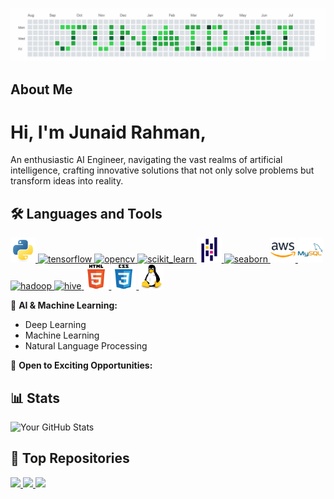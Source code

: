 ![logo](https://github.com/junaidrhmn/junaidrhmn/blob/main/Untitled%20design%20(1).png)

## About Me
#  Hi, I'm Junaid Rahman,
   An enthusiastic AI Engineer, navigating the vast realms of artificial intelligence, crafting innovative solutions that not only solve problems but transform ideas into reality.

## 🛠️ Languages and Tools

<p align="left">
 <a href="https://www.python.org" target="_blank" rel="noreferrer"> <img src="https://raw.githubusercontent.com/devicons/devicon/master/icons/python/python-original.svg" alt="python" width="40" height="40"/> </a> 
 <a href="https://www.tensorflow.org" target="_blank" rel="noreferrer"> <img src="https://www.vectorlogo.zone/logos/tensorflow/tensorflow-icon.svg" alt="tensorflow" width="40" height="40"/> </a> 
 <a href="https://opencv.org/" target="_blank" rel="noreferrer"> <img src="https://www.vectorlogo.zone/logos/opencv/opencv-icon.svg" alt="opencv" width="40" height="40"/> </a>
 <a href="https://scikit-learn.org/" target="_blank" rel="noreferrer"> <img src="https://upload.wikimedia.org/wikipedia/commons/0/05/Scikit_learn_logo_small.svg" alt="scikit_learn" width="40" height="40"/> </a> 
 <a href="https://pandas.pydata.org/" target="_blank" rel="noreferrer"> <img src="https://raw.githubusercontent.com/devicons/devicon/2ae2a900d2f041da66e950e4d48052658d850630/icons/pandas/pandas-original.svg" alt="pandas" width="40" height="40"/> </a> 
 <a href="https://seaborn.pydata.org/" target="_blank" rel="noreferrer"> <img src="https://seaborn.pydata.org/_images/logo-mark-lightbg.svg" alt="seaborn" width="40" height="40"/> </a> 
 <a href="https://aws.amazon.com" target="_blank" rel="noreferrer"> <img src="https://raw.githubusercontent.com/devicons/devicon/master/icons/amazonwebservices/amazonwebservices-original-wordmark.svg" alt="aws" width="40" height="40"/> </a>
 <a href="https://www.mysql.com/" target="_blank" rel="noreferrer"> <img src="https://raw.githubusercontent.com/devicons/devicon/master/icons/mysql/mysql-original-wordmark.svg" alt="mysql" width="40" height="40"/> </a>
 <a href="https://hadoop.apache.org/" target="_blank" rel="noreferrer"> <img src="https://www.vectorlogo.zone/logos/apache_hadoop/apache_hadoop-icon.svg" alt="hadoop" width="40" height="40"/> </a> 
 <a href="https://hive.apache.org/" target="_blank" rel="noreferrer"> <img src="https://www.vectorlogo.zone/logos/apache_hive/apache_hive-icon.svg" alt="hive" width="40" height="40"/> </a>
 <a href="https://www.w3.org/html/" target="_blank" rel="noreferrer"> <img src="https://raw.githubusercontent.com/devicons/devicon/master/icons/html5/html5-original-wordmark.svg" alt="html5" width="40" height="40"/> </a> 
 <a href="https://www.w3schools.com/css/" target="_blank" rel="noreferrer"> <img src="https://raw.githubusercontent.com/devicons/devicon/master/icons/css3/css3-original-wordmark.svg" alt="css3" width="40" height="40"/> </a> 
 <a href="https://www.linux.org/" target="_blank" rel="noreferrer"> <img src="https://raw.githubusercontent.com/devicons/devicon/master/icons/linux/linux-original.svg" alt="linux" width="40" height="40"/> </a> 
</p>

🤖 **AI & Machine Learning:**     
- Deep Learning
- Machine Learning
- Natural Language Processing

🚀 **Open to Exciting Opportunities:**

## 📊 Stats

![Your GitHub Stats](https://github-readme-stats.vercel.app/api?username=junaidrhmn&show_icons=true&theme=ambient_gradient)

## 🌟 Top Repositories

<a href="https://github.com/junaidrhmn/Image-Caption-generator">
  <img src="https://github-readme-stats.vercel.app/api/pin/?username=junaidrhmn&repo=Image-Caption-generator&theme=material-palenight" />
</a>
<a href="https://github.com/junaidrhmn/Simple-Handwritten-Digit_Recognition">
  <img src="https://github-readme-stats.vercel.app/api/pin/?username=junaidrhmn&repo=Simple-Handwritten-Digit_Recognition&theme=material-palenight" />
</a>
<a href="https://github.com/junaidrhmn/Used-car-price-prediction">
  <img src="https://github-readme-stats.vercel.app/api/pin/?username=junaidrhmn&repo=Used-car-price-prediction&theme=material-palenight" />
</a>

